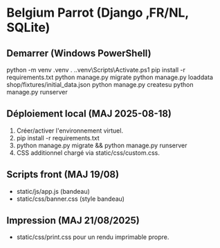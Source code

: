 # Belgium Parrot (Django ‚FR/NL, SQLite)

## Demarrer (Windows PowerShell)
python -m venv .venv
. .\.venv\Scripts\Activate.ps1
pip install -r requirements.txt
python manage.py migrate
python manage.py loaddata shop/fixtures/initial_data.json
python manage.py createsu
python manage.py runserver


## Déploiement local (MAJ 2025-08-18)

1. Créer/activer l'environnement virtuel.
2. pip install -r requirements.txt
3. python manage.py migrate && python manage.py runserver
4. CSS additionnel chargé via static/css/custom.css.

## Scripts front (MAJ 19/08)
- static/js/app.js (bandeau)
- static/css/banner.css (style bandeau)

## Impression (MAJ 21/08/2025)
- static/css/print.css pour un rendu imprimable propre.
